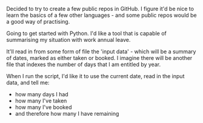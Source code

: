 Decided to try to create a few public repos in GitHub. I figure it'd be nice to learn the basics of a few other languages - and some public repos would be a good way of practising. 

Going to get started with Python. I'd like a tool that is capable of summarising my situation with work annual leave. 

It'll read in from some form of file the 'input data' - which will be a summary of dates, marked as either taken or booked. I imagine there will be another file that indexes the number of days that I am entitled by year. 

When I run the script, I'd like it to use the current date, read in the input data, and tell me: 

* how many days I had
* how many I've taken
* how many I've booked
* and therefore how many I have remaining